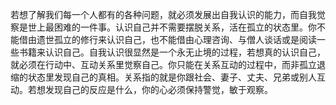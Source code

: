 
若想了解我们每一个人都有的各种问题，就必须发展出自我认识的能力，而自我觉察是世上最困难的一件事。认识自己并不需要摆脱关系，活在孤立的状态里。你不能借由遗世孤立的修行来认识自己，也不能借由心理咨询、与僧人谈话或是阅读一些书籍来认识自己。自我认识很显然是一个永无止境的过程，若想真的认识自己，就必须在行动中、互动关系里觉察自己。你只能在关系互动的过程中，而非孤立退缩的状态里发现自己的真相。关系指的就是你跟社会、妻子、丈夫、兄弟或别人互动。若想发现自己的反应是什么，你的心必须保持警觉，敏于观察。
